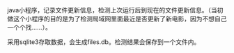 java小程序，记录文件更新信息，检测上次运行后到现在的文件更新信息。（当初做这个小程序的目的是为了检测局域网里面最近是否更新了新电影，因为不想自己一个个找……）。

采用sqlite3存取数据，会生成files.db。检测结果会保存到一个文件内。